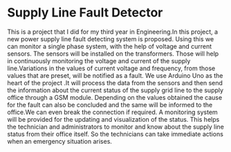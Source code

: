 # Supply Line Fault Detector
This is a project that I did for my third year in Engineering.In this project, a new power supply line fault detecting system is proposed. Using this we can monitor a single phase system, with the help of voltage and current sensors. The sensors will be installed on the transformers. Those will help in continuously monitoring the voltage and current of the supply line.Variations in the values of current voltage and frequency, from those values that are preset, will be notified as a fault.
We use Arduino Uno as the heart of the project .It will process the data from
the sensors and then send the information about the current status of the
supply grid line to the supply office through a GSM module. Depending on
the values obtained the cause for the fault can also be concluded and the
same will be informed to the office.We can even break the connection if
required.
A monitoring system will be provided for the updating and visualization of
the status. This helps the technician and administrators to monitor and know
about the supply line status from their office itself. So the technicians can
take immediate actions when an emergency situation arises.

